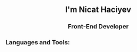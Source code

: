 <h2 align="center"> I'm Nicat Haciyev</h2>
<h3 align="center"> Front-End  Developer</h3>

<h3 align="left">Languages and Tools:</h3>
